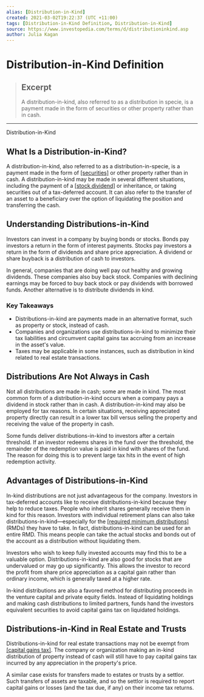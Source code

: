 ```yaml
---
alias: [Distribution-in-Kind]
created: 2021-03-02T19:22:37 (UTC +11:00)
tags: [Distribution-in-Kind Definition, Distribution-in-Kind]
source: https://www.investopedia.com/terms/d/distributioninkind.asp
author: Julia Kagan
---
```


# Distribution-in-Kind Definition

> ## Excerpt
> A distribution-in-kind, also referred to as a distribution in specie, is a payment made in the form of securities or other property rather than in cash.

---

Distribution-in-Kind
## What Is a Distribution-in-Kind?

A distribution-in-kind, also referred to as a distribution-in-specie, is a payment made in the form of [[securities]](https://www.investopedia.com/terms/s/security.asp) or other property rather than in cash. A distribution-in-kind may be made in several different situations, including the payment of a [[stock dividend]](https://www.investopedia.com/terms/s/stockdividend.asp) or inheritance, or taking securities out of a tax-deferred account. It can also refer to the transfer of an asset to a beneficiary over the option of liquidating the position and transferring the cash.

## Understanding Distributions-in-Kind

Investors can invest in a company by buying bonds or stocks. Bonds pay investors a return in the form of interest payments. Stocks pay investors a return in the form of dividends and share price appreciation. A dividend or share buyback is a distribution of cash to investors.

In general, companies that are doing well pay out healthy and growing dividends. These companies also buy back stock. Companies with declining earnings may be forced to buy back stock or pay dividends with borrowed funds. Another alternative is to distribute dividends in kind.

### Key Takeaways

-   Distributions-in-kind are payments made in an alternative format, such as property or stock, instead of cash.
-   Companies and organizations use distributions-in-kind to minimize their tax liabilities and circumvent capital gains tax accruing from an increase in the asset's value.
-   Taxes may be applicable in some instances, such as distribution in kind related to real estate transactions.

## Distributions Are Not Always in Cash

Not all distributions are made in cash; some are made in kind. The most common form of a distribution-in-kind occurs when a company pays a dividend in stock rather than in cash. A distribution-in-kind may also be employed for tax reasons. In certain situations, receiving appreciated property directly can result in a lower tax bill versus selling the property and receiving the value of the property in cash.

Some funds deliver distributions-in-kind to investors after a certain threshold. If an investor redeems shares in the fund over the threshold, the remainder of the redemption value is paid in kind with shares of the fund. The reason for doing this is to prevent large tax hits in the event of high redemption activity.

## Advantages of Distributions-in-Kind

In-kind distributions are not just advantageous for the company. Investors in tax-deferred accounts like to receive distributions-in-kind because they help to reduce taxes. People who inherit shares generally receive them in kind for this reason. Investors with individual retirement plans can also take distributions-in-kind—especially for the [[required minimum distributions]](https://www.investopedia.com/terms/r/requiredminimumdistribution.asp) (RMDs) they have to take. In fact, distributions-in-kind can be used for an entire RMD. This means people can take the actual stocks and bonds out of the account as a distribution without liquidating them.

Investors who wish to keep fully invested accounts may find this to be a valuable option. Distributions-in-kind are also good for stocks that are undervalued or may go up significantly. This allows the investor to record the profit from share price appreciation as a capital gain rather than ordinary income, which is generally taxed at a higher rate.

In-kind distributions are also a favored method for distributing proceeds in the venture capital and private equity fields. Instead of liquidating holdings and making cash distributions to limited partners, funds hand the investors equivalent securities to avoid capital gains tax on liquidated holdings.

## Distributions-in-Kind in Real Estate and Trusts

Distributions-in-kind for real estate transactions may not be exempt from [[capital gains tax]](https://www.investopedia.com/taxes/capital-gains-tax-101/). The company or organization making an in-kind distribution of property instead of cash will still have to pay capital gains tax incurred by any appreciation in the property's price.

A similar case exists for transfers made to estates or trusts by a settlor. Such transfers of assets are taxable, and so the settlor is required to report capital gains or losses (and the tax due, if any) on their income tax returns.
